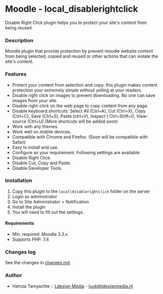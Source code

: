 # Moodle - local_disablerightclick

Disable Right Click plugin helps you to protect your site's content from being reused.

### Description

Moodle plugin that provide protection by prevent moodle website content from being selected, copied and reused
or other actions that can violate the site's content.

### Features

- Protect your content from selection and copy. this plugin makes content protection your extremely simple without
  yelling at your readers.
- Disable right click on images to prevent downloading. No one can save images from your site.
- Disable right-click on the web page to copy content from any page.
- Disable keyboard shortcuts: Select All (Ctrl+A), Cut (Ctrl+X), Copy (Ctrl+C), Save (Ctrl+S), Paste (ctrl+V), Inspect (
  Ctrl+Shift+I), View-source (Ctrl+U).(More shortcuts will be added soon)
- Work with any themes.
- Work well on mobile devices.
- Compatible with Chrome and Firefox. (Soon will be compatible with Safari)
- Easy to install and use.
- Configure as your requirement. Following settings are available:
- Disable Right Click.
- Disable Cut, Copy and Paste.
- Disable Developer Tools.

### Installation

1. Copy this plugin to the `local\disablerightclick` folder on the server
2. Login as administrator
3. Go to Site Administrator > Notification
4. Install the plugin
5. You will need to fill out the settings.

#### Requirements

* Min. required: Moodle 3.3.x
* Supports PHP: 7.4

### Changes log

See the changes in [changes.md](changes.md).

### Author

* Hamza Tamyachte :: [Ldesign Media](https://ldesignmedia.nl/) - [luuk@ldesignmedia.nl](luuk@ldesignmedia.nl)
